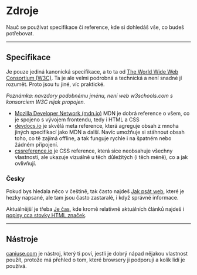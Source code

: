 # Zdroje

Nauč se používat specifikace či reference, kde si dohledáš vše, co budeš potřebovat. 

----

## Specifikace

Je pouze jediná kanonická specifikace, a to ta od [The World Wide Web Consortium (W3C)](https://www.w3.org/). Ta je ale velmi podrobná a technická a není snadné jí rozumět. Proto jsou tu jiné, víc praktické.

_Poznámka: navzdory podobnému jménu, není web w3schools.com s konsorciem W3C nijak propojen._

* [Mozilla Developer Network (mdn.io)](https://mdn.io) MDN je dobrá reference o všem, co je spojeno s vývojem frontendu, tedy i HTML a CSS
* [devdocs.io](https://devdocs.io) je skvělá meta reference, která agreguje obsah z mnoha jiných specifikací jako MDN a další. Navíc umožňuje si stáhnout obsah toho, co tě zajímá offline, a tak funguje rychle i na špatném nebo žádném připojení.
* [cssreference.io](http://cssreference.io) je CSS reference, která sice neobsahuje všechny vlastnosti, ale ukazuje vizuálně u těch důležitých (i těch méně), co a jak ovlivňují.

### Česky

Pokud bys hledala něco v češtině, tak často najdeš [Jak psát web](http://jakpsatweb.cz/), které je hezky napsané, ale tam jsou často zastaralé, i když správné informace. 

Aktuálnější je třeba [Je čas](http://jecas.cz/), kde kromě relativně aktuálních článků najdeš i [popisy cca stovky HTML značek](http://jecas.cz/vsechny-html-znacky). 

----

## Nástroje

[caniuse.com](http://caniuse.com) je nástroj, který ti poví, jestli je dobrý nápad nějakou vlastnost použít, protože má přehled o tom, které browsery ji podporují a kolik lidí je používá.
